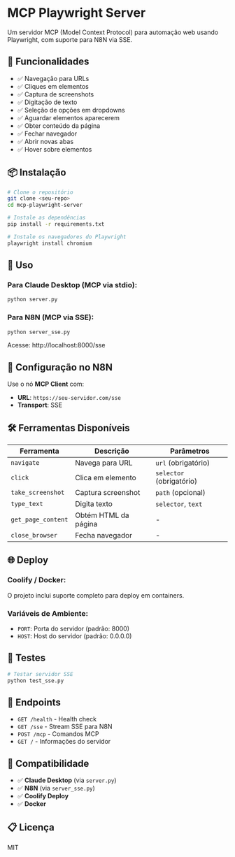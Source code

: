# MCP Playwright Server

Um servidor MCP (Model Context Protocol) para automação web usando Playwright, com suporte para N8N via SSE.

## 🚀 Funcionalidades

- ✅ Navegação para URLs
- ✅ Cliques em elementos  
- ✅ Captura de screenshots
- ✅ Digitação de texto
- ✅ Seleção de opções em dropdowns
- ✅ Aguardar elementos aparecerem
- ✅ Obter conteúdo da página
- ✅ Fechar navegador
- ✅ Abrir novas abas
- ✅ Hover sobre elementos

## 📦 Instalação

```bash
# Clone o repositório
git clone <seu-repo>
cd mcp-playwright-server

# Instale as dependências
pip install -r requirements.txt

# Instale os navegadores do Playwright
playwright install chromium
```

## 🎯 Uso

### Para Claude Desktop (MCP via stdio):
```bash
python server.py
```

### Para N8N (MCP via SSE):
```bash
python server_sse.py
```
Acesse: http://localhost:8000/sse

## 🔧 Configuração no N8N

Use o nó **MCP Client** com:
- **URL**: `https://seu-servidor.com/sse`
- **Transport**: SSE

## 🛠️ Ferramentas Disponíveis

| Ferramenta | Descrição | Parâmetros |
|------------|-----------|------------|
| `navigate` | Navega para URL | `url` (obrigatório) |
| `click` | Clica em elemento | `selector` (obrigatório) |
| `take_screenshot` | Captura screenshot | `path` (opcional) |
| `type_text` | Digita texto | `selector`, `text` |
| `get_page_content` | Obtém HTML da página | - |
| `close_browser` | Fecha navegador | - |

## 🌐 Deploy

### Coolify / Docker:
O projeto inclui suporte completo para deploy em containers.

### Variáveis de Ambiente:
- `PORT`: Porta do servidor (padrão: 8000)
- `HOST`: Host do servidor (padrão: 0.0.0.0)

## 🧪 Testes

```bash
# Testar servidor SSE
python test_sse.py
```

## 📡 Endpoints

- `GET /health` - Health check
- `GET /sse` - Stream SSE para N8N
- `POST /mcp` - Comandos MCP
- `GET /` - Informações do servidor

## 🔗 Compatibilidade

- ✅ **Claude Desktop** (via `server.py`)
- ✅ **N8N** (via `server_sse.py`)
- ✅ **Coolify Deploy**
- ✅ **Docker**

## 📋 Licença

MIT